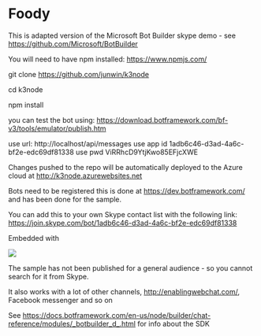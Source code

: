 # Foody

This is adapted version of the Microsoft Bot Builder skype demo - see https://github.com/Microsoft/BotBuilder

You will need to have npm installed: https://www.npmjs.com/

git clone https://github.com/junwin/k3node

cd k3node

npm install

you can test the bot using: https://download.botframework.com/bf-v3/tools/emulator/publish.htm

use url: http://localhost/api/messages
use app id  1adb6c46-d3ad-4a6c-bf2e-edc69df81338
use pwd ViRRhcD9YtjKwo85EFjcXWE

Changes pushed to the repo will be automatically deployed to the Azure cloud at http://k3node.azurewebsites.net

Bots need to be registered this is done at https://dev.botframework.com/ and has been done for the sample.

You can add this to your own Skype contact list with the following link:
https://join.skype.com/bot/1adb6c46-d3ad-4a6c-bf2e-edc69df81338

Embedded with 

<a href='https://join.skype.com/bot/1adb6c46-d3ad-4a6c-bf2e-edc69df81338'><img src='https://dev.botframework.com/Client/Images/Add-To-Skype-Buttons.png'/></a>



The sample has not been published for a general audience - so you cannot search for it from Skype.

It also works with a lot of other channels, http://enablingwebchat.com/, Facebook messenger and so on


See  https://docs.botframework.com/en-us/node/builder/chat-reference/modules/_botbuilder_d_.html  for info about the SDK


